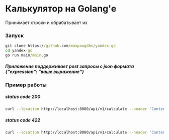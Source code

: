 # Калькулятор на Golang'e
Принимает строки и обрабатывает их
### Запуск
```cmd
git clone https://github.com/maxpawgdbs/yandex-go
cd yandex-go
go run main/main.go
```
##### Приложение поддерживает post запросы с json формата {"expression": "ваше выражение"}
### Пример работы
##### status code 200
```bash
curl --location http://localhost:8080/api/v1/calculate --header 'Content-Type: application/json' --data '{"expression": "2+2*2"}'
```
##### status code 422
```bash
curl --location http://localhost:8080/api/v1/calculate --header 'Content-Type: application/json' --data '{"expression": "2+2*2/0"}'
```

